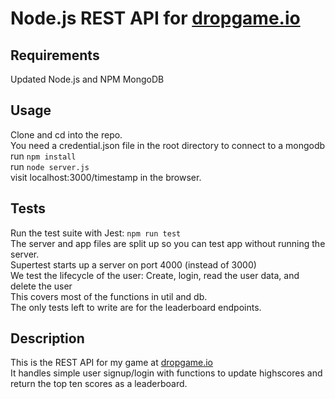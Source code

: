 # Node.js REST API for [dropgame.io](https://dropgame.io)
Requirements
---
Updated Node.js and NPM
MongoDB

Usage
---
Clone and cd into the repo.  
You need a credential.json file in the root directory to connect to a mongodb  
run `npm install`  
run `node server.js`  
visit localhost:3000/timestamp in the browser.

Tests
---
Run the test suite with Jest: `npm run test`  
The server and app files are split up so you can test app without running the server.  
Supertest starts up a server on port 4000 (instead of 3000)  
We test the lifecycle of the user: Create, login, read the user data, and delete the user  
This covers most of the functions in util and db.  
The only tests left to write are for the leaderboard endpoints.

Description
---
This is the REST API for my game at [dropgame.io](https://dropgame.io)  
It handles simple user signup/login with functions to update highscores and return the top ten scores as a leaderboard.  
